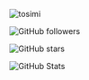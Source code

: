 ![tosimi](https://common.image.cf.marpple.co/files/u_24801/2024/11/original/8190287602f8ee0b9448eb6318e2464f4561d6641.png?q=80&w=360&f=webp)

![GitHub followers](https://img.shields.io/github/followers/dongyeopleehere?style=social)



![GitHub stars](https://img.shields.io/github/stars/dongyeopleehere?style=social)


![GitHub Stats](https://github-readme-stats.vercel.app/api?username=dongyeopleehere&show_icons=true&theme=radical)



